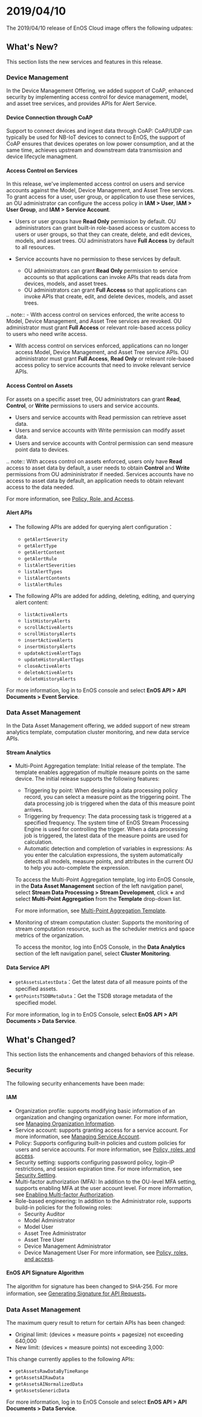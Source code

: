 # 2019/04/10

The 2019/04/10 release of EnOS Cloud image offers the following udpates:

## What's New?

This section lists the new services and features in this release.

### Device Management

In the Device Management Offering, we added support of CoAP, enhanced security by implementing access control for device management, model, and asset tree services, and provides APIs for Alert Service.

#### Device Connection through CoAP

Support to connect devices and ingest data through CoAP: CoAP/UDP can typically be used for NB-IoT devices to connect to EnOS, the support of CoAP ensures that devices operates on low power consumption, and at the same time, achieves upstream and downstream data transmission and device lifecycle managment.

#### Access Control on Services

In this release, we've implemented access control on users and service accounts against the Model, Device Management, and Asset Tree services. To grant access for a user, user group, or application to use these services, an OU administrator can configure the access policy in **IAM > User**, **IAM > User Group**, and **IAM > Service Account**.

- Users or user groups have **Read Only** permission by default. OU administrators can grant built-in role-based access or custom access to users or user groups, so that they can create, delete, and edit devices, models, and asset trees. OU administrators have **Full Access** by default to all resources.
- Service accounts have no permission to these services by default.

  - OU administrators can grant **Read Only** permission to service accounts so that applications can invoke APIs that reads data from devices, models, and asset trees.
  - OU administrators can grant **Full Access** so that applications can invoke APIs that create, edit, and delete devices, models, and asset trees.


.. note:: - With access control on services enforced, the write access to Model, Device Management, and Asset Tree services are revoked. OU administrator must grant **Full Access** or relevant role-based access policy to users who need write access.
   - With access control on services enforced, applications can no longer access Model, Device Management, and Asset Tree service APIs. OU administrator must grant **Full Access**, **Read Only** or relevant role-based access policy to service accounts that need to invoke relevant service APIs.


#### Access Control on Assets

For assets on a specific asset tree, OU administrators can grant **Read**, **Control**, or **Write** permissions to users and service accounts.

- Users and service accounts with Read permission can retrieve asset data.
- Users and service accounts with Write permission can modify asset data.
- Users and service accounts with Control permission can send measure point data to devices.

.. note:: With access control on assets enforced, users only have **Read** access to asset data by default, a user needs to obtain **Control** and **Write** permissions from OU admininistrator if needed. Services accounts have no access to asset data by default, an application needs to obtain relevant access to the data needed.

For more information, see [Policy, Role, and Access](/docs/iam/en/latest/access_policy.html).

#### Alert APIs

- The following APIs are added for querying alert configuration：
  - `getAlertSeverity`
  - `getAlertType`
  - `getAlertContent`
  - `getAlertRule`
  - `listAlertSeverities`
  - `listAlertTypes`
  - `listAlertContents`
  - `listAlertRules`


- The following APIs are added for adding, deleting, editing, and querying alert content:
  - `listActiveAlerts`
  - `listHistoryAlerts`
  - `scrollActiveAlerts`
  - `scrollHistoryAlerts`
  - `insertActiveAlerts`
  - `insertHistoryAlerts`
  - `updateActiveAlertTags`
  - `updateHistoryAlertTags`
  - `closeActiveAlerts`
  - `deleteActiveAlerts`
  - `deleteHistoryAlerts`

For more information, log in to EnOS console and select **EnOS API > API Documents > Event Service**.

### Data Asset Management

In the Data Asset Management offering, we added support of new stream analytics template, computation cluster monitoring, and new data service APIs.

#### Stream Analytics

- Multi-Point Aggregation template: Initial release of the template. The template enables aggregation of multiple measure points on the same device. The initial release supports the following features:
  - Triggering by point: When designing a data processing policy record, you can select a measure point as the triggering point. The data processing job is triggered when the data of this measure point arrives.
  - Triggering by frequency: The data processing task is triggered at a specified frequency. The system time of EnOS Stream Processing Engine is used for controlling the trigger. When a data processing job is triggered, the latest data of the measure points are used for calculation.
  - Automatic detection and completion of variables in expressions: As you enter the calculation expressions, the system automatically detects all models, measure points, and attributes in the current OU to help you auto-complete the expression.
  
  To access the Multi-Point Aggregation template, log into EnOS Console, in the **Data Asset Management** section of the left navigation panel, select **Stream Data Processing > Stream Development**, click **+** and select **Multi-Point Aggregation** from the **Template** drop-down list.

  For more information, see [Multi-Point Aggregation Template](/docs/data-asset/en/latest/learn/multi_point_overview).

- Monitoring of stream computation cluster: Supports the monitoring of stream computation resource, such as the scheduler metrics and space metrics of the organization.

  To access the monitor, log into EnOS Console, in the **Data Analytics** section of the left navigation panel, select **Cluster Monitoring**.

#### Data Service API

- `getAssetsLatestData`：Get the latest data of all measure points of the specified assets.
- `getPointsTSDBMetaData`：Get the TSDB storage metadata of the specified model.

For more information, log in to EnOS Console, select **EnOS API > API Documents > Data Service**.


## What's Changed?

This section lists the enhancements and changed behaviors of this release.

### Security

The following security enhancements have been made:

#### IAM

- Organization profile: supports modifying basic information of an organization and changing organization owner. For more information, see [Managing Organization Information](/docs/iam/en/latest/system/managing_organization.html).
- Service account: supports granting access for a service account. For more information, see [Managing Service Account](/docs/iam/en/latest/howto/service_account/managing_service_account.html).
- Policy: Supports configuring built-in policies and custom policies for users and service accounts. For more information, see [Policy, roles, and access](/docs/iam/en/latest/access_policy.html).
- Security setting: supports configuring password policy, login-IP restrictions, and session expiration time. For more information, see [Security Setting](https://docs.eniot.io/docs/iam/en/latest/howto/user/managing_security_settings.html).
- Multi-factor authorization (MFA): In addition to the OU-level MFA setting, supports enabling MFA at the user account level. For more information, see [Enabling Multi-factor Authorization](/docs/iam/en/latest/howto/user/enabling_multi_factor_auth.html).
- Role-based engineering: In addition to the Administrator role, supports build-in policies for the following roles:
  - Security Auditor
  - Model Administrator
  - Model User
  - Asset Tree Administrator
  - Asset Tree User
  - Device Management Administrator
  - Device Management User
  For more information, see [Policy, roles, and access](/docs/iam/en/latest/access_policy.html).


#### EnOS API Signature Algorithm

The algorithm for signature has been changed to SHA-256. For more information, see [Generating Signature for API Requests](/docs/app-development/en/latest/generating_signature.html)。

<!--
### Application Registration and Management

The identifier of an application has been changed from `AppID` to `accessKey`.
-->

### Data Asset Management

The maximum query result to return for certain APIs has been changed:
- Original limit: (devices × measure points × pagesize) not exceeding 640,000
- New limit: (devices × measure points) not exceeding 3,000:

This change currently applies to the following APIs:
- `getAssetsRawDataByTimeRange`
- `getAssetsAIRawData`
- `getAssetsAINormalizedData`
- `getAssetsGenericData`

For more information, log in to EnOS Console and select **EnOS API > API Documents > Data Service**.

<!--
## What's Deprecated or Removed?

This sections lists the deprecated or removed features in this release.

### Application Registeration

Resource registration has been removed from the Application Registeration configuration. EnOS manages application only at the application level, EnOS does not manage resources within an application.
-->